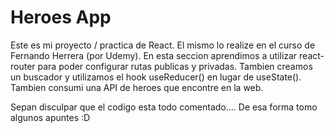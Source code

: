 # Heroes App

Este es mi proyecto / practica de React. El mismo lo realize en el curso de Fernando Herrera (por Udemy).
En esta seccion aprendimos a utilizar react-router para poder configurar rutas publicas y privadas. Tambien creamos un buscador y utilizamos el hook useReducer() en lugar de useState(). Tambien consumi una API de heroes que encontre en la web.

Sepan disculpar que el codigo esta todo comentado.... De esa forma tomo algunos apuntes :D
